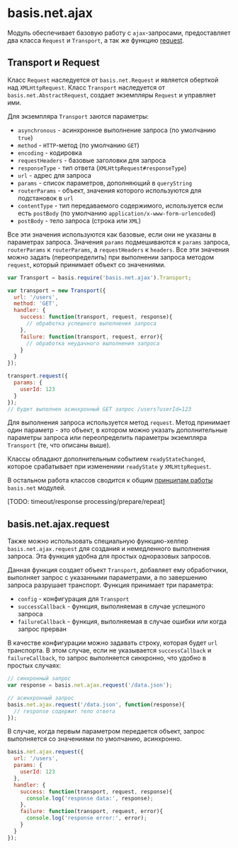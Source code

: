 # basis.net.ajax

Модуль обеспечивает базовую работу с `ajax`-запросами, предоставляет два класса `Request` и `Transport`, а так же функцию [request](#basisnetajaxrequest).

## Transport и Request

Класс `Request` наследуется от `basis.net.Request` и является оберткой над `XMLHttpRequest`. Класс `Transport` наследуется от `basis.net.AbstractRequest`, создает экземпляры `Request` и управляет ими.

Для экземпляра `Transport` заются параметры:

  - `asynchronous` - асинхронное выполнение запроса (по умолчанию `true`)
  - `method` - `HTTP`-метод (по умолчанию `GET`)
  - `encoding` - кодировка
  - `requestHeaders` - базовые заголовки для запроса
  - `responseType` - тип ответа (`XMLHttpRequest#responseType`)
  - `url` - адрес для запроса
  - `params` - список параметров, дополняющий в `queryString`
  - `routerParams` - объект, значения которого используются для подстановок в `url`
  - `contentType` - тип передаваемого содержимого, используется если есть `postBody` (по умолчанию `application/x-www-form-urlencoded`)  
  - `postBody` - тело запроса (строка или `XML`)

Все эти значения используются как базовые, если они не указаны в параметрах запроса. Значения `params` подмешиваются к `params` запроса, `routerParams` к `routerParams`, а `requestHeaders` к `headers`. Все эти значения можно задать (переопределить) при выполнении запроса методом `request`, который принимает объект со значениями.

```js
var Transport = basis.require('basis.net.ajax').Transport;

var transport = new Transport({
  url: '/users',
  method: 'GET',
  handler: {
    success: function(transport, request, response){
      // обработка успешного выполнения запроса
    },
    failure: function(transport, request, error){
      // обработка неудачного выполнения запроса
    }
  }
});

transport.request({
  params: {
    userId: 123
  }
});
// будет выполнен асинхронный GET запрос /users?userId=123
```

Для выполнения запроса используется метод `request`. Метод принимает один параметр - это объект, в котором можно указать дополнительные параметры запроса или переопределить параметры экземпляра `Transport` (те, что описаны выше).

Классы обладают дополнительным событием `readyStateChanged`, которое срабатывает при изменениии `readyState` у `XMLHttpRequest`.

В остальном работа классов сводится к общим [принципам работы](basis.net.md#%D0%9E%D1%81%D0%BD%D0%BE%D0%B2%D0%BD%D1%8B%D0%B5-%D0%BF%D1%80%D0%B8%D0%BD%D1%86%D0%B8%D0%BF%D1%8B-%D1%80%D0%B0%D0%B1%D0%BE%D1%82%D1%8B) `basis.net` модулей.

[TODO: timeout/response processing/prepare/repeat]

## basis.net.ajax.request

Также можно использовать специальную функцию-хелпер `basis.net.ajax.request` для создания и немедленного выполнения запроса. Эта функция удобна для простых одноразовых запросов.

Данная функция создает объект `Transport`, добавляет ему обработчики, выполняет запрос с указанными параметрами, а по завершению запроса разрушает транспорт. Функция принимает три параметра:

- `config` - конфигурация для `Transport`
- `successCallback` - функция, выполняемая в случае успешного запроса
- `failureCallback` - функция, выполняемая в случае ошибки или когда запрос прерван

В качестве конфигурации можно задавать строку, которая будет `url` транспорта. В этом случае, если не указывается `successCallback` и `failureCallback`, то запрос выполняется синхронно, что удобно в простых случаях:

```js
// синхронный запрос
var response = basis.net.ajax.request('/data.json');

// асинхронный запрос
basis.net.ajax.request('/data.json', function(response){
  // response содержит тело ответа
});
```

В случае, когда первым параметром передается объект, запрос выполняется со значениями по умолчанию, асинхронно.

```js
basis.net.ajax.request({
  url: '/users',
  params: {
    userId: 123
  },
  handler: {
    success: function(transport, request, response){
      console.log('response data:', response);
    },
    failure: function(transport, request, error){
      console.log('response error:', error);
    }
  }
});
```
